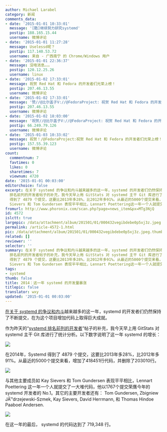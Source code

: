 ```yaml
---
author: Michael Larabel
category: 新闻
comments_data:
- date: '2015-01-01 10:33:01'
  message: '[酷]继续努力研究systemd'
  postip: 188.165.15.44
  username: 微博评论
- date: '2015-01-01 11:27:28'
  message: Uselessd呢？
  postip: 117.140.53.72
  username: 来自 - 广西南宁 的 Chrome/Windows 用户
- date: '2015-01-01 22:36:37'
  message: 没啥消息。。。
  postip: 120.12.25.26
  username: linux
- date: '2015-01-02 17:33:01'
  message: 祝贺 Red Hat 和 Fedora 的开发者们光荣上榜！
  postip: 207.46.13.55
  username: 微博评论
- date: '2015-01-02 17:33:01'
  message: '赞//@比尔盖子V://@FedoraProject: 祝贺 Red Hat 和 Fedora 的开发者们光荣上榜！'
  postip: 207.46.13.55
  username: 微博评论
- date: '2015-01-02 18:03:00'
  message: '祝贺//@比尔盖子V://@FedoraProject: 祝贺 Red Hat 和 Fedora 的开发者们光荣上榜！'
  postip: 66.249.79.126
  username: 微博评论
- date: '2015-01-03 10:33:02'
  message: 祝贺！/@FedoraProject:祝贺 Red Hat 和 Fedora 的开发者们光荣上榜！
  postip: 157.55.39.123
  username: 微博评论
count:
  commentnum: 7
  favtimes: 0
  likes: 0
  sharetimes: 7
  viewnum: 4720
date: '2015-01-01 00:03:00'
editorchoice: false
excerpt: 在关于 systemd 的争议和内斗越来越多的这一年，systemd 的开发者们仍然保持了不断提交，在为这个项目增加代码上取得巨大成就。 作为昨天的systemd
  排名前列的开发者帖子的补充，我今天早上用 GitStats 对 systemd 主干 Git 库进行了统计分析。以下数字说明了这一年 systemd 的增长：  在2014年，Systemd
  得到了 4879 个提交，这要比2013年多28%，比2012年多91%。从最近的5000个提交来看，增加了418451行代码，并删除了203010行。  在其他主要成员，如Kay
  Sievers 和 Tom Gundersen 表现平平相比，Lennart Poettering这一年一个人就提交了
fromurl: http://www.phoronix.com/scan.php?page=news_item&px=MTg3NjQ
id: 4572
islctt: true
largepic: /data/attachment/album/201501/01/000432vegibdebe0p5xj3z.jpeg
permalink: /article-4572-1.html
pic: /data/attachment/album/201501/01/000432vegibdebe0p5xj3z.jpeg.thumb.jpg
related: []
reviewer: ''
selector: ''
summary: 在关于 systemd 的争议和内斗越来越多的这一年，systemd 的开发者们仍然保持了不断提交，在为这个项目增加代码上取得巨大成就。 作为昨天的systemd
  排名前列的开发者帖子的补充，我今天早上用 GitStats 对 systemd 主干 Git 库进行了统计分析。以下数字说明了这一年 systemd 的增长：  在2014年，Systemd
  得到了 4879 个提交，这要比2013年多28%，比2012年多91%。从最近的5000个提交来看，增加了418451行代码，并删除了203010行。  在其他主要成员，如Kay
  Sievers 和 Tom Gundersen 表现平平相比，Lennart Poettering这一年一个人就提交了
tags:
- systemd
thumb: false
title: 2014：这一年 systemd 的开发量暴涨
titlepic: false
translator: wxy
updated: '2015-01-01 00:03:00'
---
```


[在关于 systemd 的争议和内斗](http://www.phoronix.com/scan.php?page=news_item&px=MTg3MzE)越来越多的这一年，systemd 的开发者们仍然保持了不断提交，在为这个项目增加代码上取得巨大成就。


作为昨天的“[systemd 排名前列的开发者](http://www.phoronix.com/scan.php?page=news_item&px=MTg3NTk)”帖子的补充，我今天早上用 GitStats 对 systemd 主干 Git 库进行了统计分析。以下数字说明了这一年 systemd 的增长：


![](/data/attachment/album/201501/01/000432vegibdebe0p5xj3z.jpeg)


在2014年，Systemd 得到了 4879 个提交，这要比2013年多28%，比2012年多91%。从最近的5000个提交来看，增加了418451行代码，并删除了203010行。


![](/data/attachment/album/201501/01/000443fsrsasnaarsauy7m.jpeg)


与其他主要成员如 Kay Sievers 和 Tom Gundersen 表现平平相比，Lennart Poettering 这一年一个人就提交了一大堆代码，他以1767个提交荣膺今年的 systemd 开发者的 No.1。其它的主要开发者还有： Tom Gundersen, Zbigniew JÄ™drzejewski-Szmek, Kay Sievers, David Herrmann, 和 Thomas Hindoe Paaboel Andersen. 


![](/data/attachment/album/201501/01/000452pok335qoeeifegk4.jpeg)


在这一年的最后， systemd 的代码达到了 719,348 行。